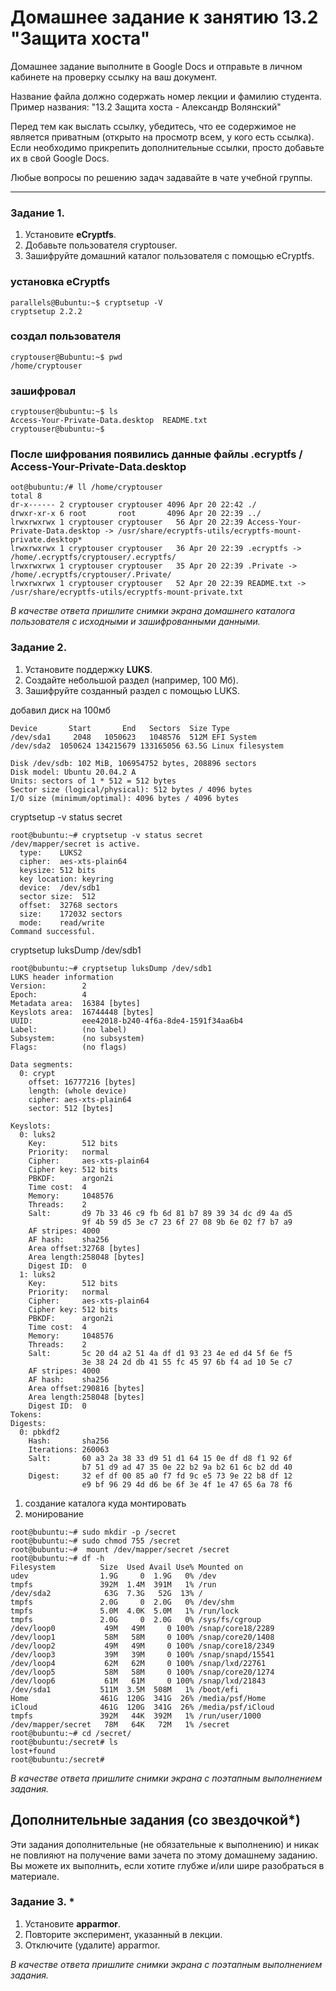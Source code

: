# Домашнее задание к занятию 13.2 "Защита хоста"

Домашнее задание выполните в Google Docs и отправьте в личном кабинете на проверку ссылку на ваш документ.

Название файла должно содержать номер лекции и фамилию студента. Пример названия: "13.2 Защита хоста - Александр Волянский"

Перед тем как выслать ссылку, убедитесь, что ее содержимое не является приватным (открыто на просмотр всем, у кого есть ссылка). Если необходимо прикрепить дополнительные ссылки, просто добавьте их в свой Google Docs.

Любые вопросы по решению задач задавайте в чате учебной группы.

------

### Задание 1.

1. Установите **eCryptfs**.
2. Добавьте пользователя cryptouser.
3. Зашифруйте домашний каталог пользователя с помощью eCryptfs.


### установка eCryptfs

```
parallels@Bubuntu:~$ cryptsetup -V
cryptsetup 2.2.2
```
### создал пользователя

```
cryptouser@Bubuntu:~$ pwd
/home/cryptouser
```

### зашифровал 

```
cryptouser@bubuntu:~$ ls 
Access-Your-Private-Data.desktop  README.txt
cryptouser@bubuntu:~$ 
```
### После шифрования появились данные файлы .ecryptfs / Access-Your-Private-Data.desktop

```
oot@bubuntu:/# ll /home/cryptouser
total 8
dr-x------ 2 cryptouser cryptouser 4096 Apr 20 22:42 ./
drwxr-xr-x 6 root       root       4096 Apr 20 22:39 ../
lrwxrwxrwx 1 cryptouser cryptouser   56 Apr 20 22:39 Access-Your-Private-Data.desktop -> /usr/share/ecryptfs-utils/ecryptfs-mount-private.desktop*
lrwxrwxrwx 1 cryptouser cryptouser   36 Apr 20 22:39 .ecryptfs -> /home/.ecryptfs/cryptouser/.ecryptfs/
lrwxrwxrwx 1 cryptouser cryptouser   35 Apr 20 22:39 .Private -> /home/.ecryptfs/cryptouser/.Private/
lrwxrwxrwx 1 cryptouser cryptouser   52 Apr 20 22:39 README.txt -> /usr/share/ecryptfs-utils/ecryptfs-mount-private.txt
```



*В качестве ответа  пришлите снимки экрана домашнего каталога пользователя с исходными и зашифрованными данными.*  

### Задание 2.

1. Установите поддержку **LUKS**.
2. Создайте небольшой раздел (например, 100 Мб).
3. Зашифруйте созданный раздел с помощью LUKS.

добавил диск на 100мб

```
Device       Start       End   Sectors  Size Type
/dev/sda1     2048   1050623   1048576  512M EFI System
/dev/sda2  1050624 134215679 133165056 63.5G Linux filesystem

Disk /dev/sdb: 102 MiB, 106954752 bytes, 208896 sectors
Disk model: Ubuntu 20.04.2 A
Units: sectors of 1 * 512 = 512 bytes
Sector size (logical/physical): 512 bytes / 4096 bytes
I/O size (minimum/optimal): 4096 bytes / 4096 bytes

```
cryptsetup -v status secret

```
root@bubuntu:~# cryptsetup -v status secret
/dev/mapper/secret is active.
  type:    LUKS2
  cipher:  aes-xts-plain64
  keysize: 512 bits
  key location: keyring
  device:  /dev/sdb1
  sector size:  512
  offset:  32768 sectors
  size:    172032 sectors
  mode:    read/write
Command successful.
```
cryptsetup luksDump /dev/sdb1

```
root@bubuntu:~# cryptsetup luksDump /dev/sdb1
LUKS header information
Version:       	2
Epoch:         	4
Metadata area: 	16384 [bytes]
Keyslots area: 	16744448 [bytes]
UUID:          	eee42018-b240-4f6a-8de4-1591f34aa6b4
Label:         	(no label)
Subsystem:     	(no subsystem)
Flags:       	(no flags)

Data segments:
  0: crypt
	offset: 16777216 [bytes]
	length: (whole device)
	cipher: aes-xts-plain64
	sector: 512 [bytes]

Keyslots:
  0: luks2
	Key:        512 bits
	Priority:   normal
	Cipher:     aes-xts-plain64
	Cipher key: 512 bits
	PBKDF:      argon2i
	Time cost:  4
	Memory:     1048576
	Threads:    2
	Salt:       d9 7b 33 46 c9 fb 6d 81 b7 89 39 34 dc d9 4a d5 
	            9f 4b 59 d5 3e c7 23 6f 27 08 9b 6e 02 f7 b7 a9 
	AF stripes: 4000
	AF hash:    sha256
	Area offset:32768 [bytes]
	Area length:258048 [bytes]
	Digest ID:  0
  1: luks2
	Key:        512 bits
	Priority:   normal
	Cipher:     aes-xts-plain64
	Cipher key: 512 bits
	PBKDF:      argon2i
	Time cost:  4
	Memory:     1048576
	Threads:    2
	Salt:       5c 20 d4 a2 51 4a df d1 93 23 4e ed d4 5f 6e f5 
	            3e 38 24 2d db 41 55 fc 45 97 6b f4 ad 10 5e c7 
	AF stripes: 4000
	AF hash:    sha256
	Area offset:290816 [bytes]
	Area length:258048 [bytes]
	Digest ID:  0
Tokens:
Digests:
  0: pbkdf2
	Hash:       sha256
	Iterations: 260063
	Salt:       60 a3 2a 38 33 d9 51 d1 64 15 0e df d8 f1 92 6f 
	            b7 51 d9 ad 47 35 0e 22 b2 9a b2 61 6c b2 dd 40 
	Digest:     32 ef df 00 85 a0 f7 fd 9c e5 73 9e 22 b8 df 12 
	            e9 bf 96 29 4d d6 be 6f 3e 4f 1e 47 65 6a 78 f6
```

1. создание каталога куда монтировать
2. монирование 
```
root@bubuntu:~# sudo mkdir -p /secret
root@bubuntu:~# sudo chmod 755 /secret
root@bubuntu:~#  mount /dev/mapper/secret /secret
root@bubuntu:~# df -h
Filesystem          Size  Used Avail Use% Mounted on
udev                1.9G     0  1.9G   0% /dev
tmpfs               392M  1.4M  391M   1% /run
/dev/sda2            63G  7.3G   52G  13% /
tmpfs               2.0G     0  2.0G   0% /dev/shm
tmpfs               5.0M  4.0K  5.0M   1% /run/lock
tmpfs               2.0G     0  2.0G   0% /sys/fs/cgroup
/dev/loop0           49M   49M     0 100% /snap/core18/2289
/dev/loop1           58M   58M     0 100% /snap/core20/1408
/dev/loop2           49M   49M     0 100% /snap/core18/2349
/dev/loop3           39M   39M     0 100% /snap/snapd/15541
/dev/loop4           62M   62M     0 100% /snap/lxd/22761
/dev/loop5           58M   58M     0 100% /snap/core20/1274
/dev/loop6           61M   61M     0 100% /snap/lxd/21843
/dev/sda1           511M  3.5M  508M   1% /boot/efi
Home                461G  120G  341G  26% /media/psf/Home
iCloud              461G  120G  341G  26% /media/psf/iCloud
tmpfs               392M   44K  392M   1% /run/user/1000
/dev/mapper/secret   78M   64K   72M   1% /secret
root@bubuntu:~# cd /secret/
root@bubuntu:/secret# ls
lost+found
root@bubuntu:/secret# 
```
*В качестве ответа пришлите снимки экрана с поэтапным выполнением задания.*


## Дополнительные задания (со звездочкой*)

Эти задания дополнительные (не обязательные к выполнению) и никак не повлияют на получение вами зачета по этому домашнему заданию. Вы можете их выполнить, если хотите глубже и/или шире разобраться в материале.

### Задание 3. *

1. Установите **apparmor**.
2. Повторите эксперимент, указанный в лекции.
3. Отключите (удалите) apparmor.


*В качестве ответа пришлите снимки экрана с поэтапным выполнением задания.*


